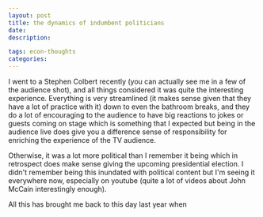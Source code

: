 ```yaml
---
layout: post
title: the dynamics of indumbent politicians
date: 
description: 

tags: econ-thoughts
categories:
---
```


I went to a Stephen Colbert recently (you can actually see me in a few of the audience shot), and all things considered it was quite the interesting experience. Everything is very streamlined (it makes sense given that they have a lot of practice with it) down to even the bathroom breaks, and they do a lot of encouraging to the audience to have big reactions to jokes or guests coming on stage which is something that I expected but being in the audience live does give you a difference sense of responsibility for enriching the experience of the TV audience.

Otherwise, it was a lot more political than I remember it being which in retrospect does make sense giving the upcoming presidential election. I didn't remember being this inundated with political content but I'm seeing it everywhere now, especially on youtube (quite a lot of videos about John McCain interestingly enough).

All this has brought me back to this day last year when 
